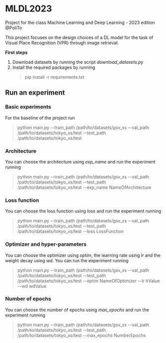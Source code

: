 # MLDL2023
Project for the class Machine Learning and Deep Learning - 2023 edition @PoliTo

This project focuses on the design choices of a DL model for the task of Visual Place Recognition (VPR) through image retrieval.

<b>First steps</b>
1. Download datasets by running the script *download_datasets.py*
2. Install the required packages by running
   > pip install -r requirements.txt

## Run an experiment
### Basic experiments
For the baseline of the project run
> python main.py --train_path /path/to/datasets/gsv_xs --val_path /path/to/datasets/tokyo_xs/test --test_path /path/to/datasets/tokyo_xs/test

### Architecture
You can choose the architecture using *exp_name* and run the experiment running
> python main.py --train_path /path/to/datasets/gsv_xs --val_path /path/to/datasets/tokyo_xs/test --test_path /path/to/datasets/tokyo_xs/test --exp_name NameOfArchitecture

### Loss function
You can choose the loss function using *loss* and run the experiment running
> python main.py --train_path /path/to/datasets/gsv_xs --val_path /path/to/datasets/tokyo_xs/test --test_path /path/to/datasets/tokyo_xs/test --loss LossFunction

### Optimizer and hyper-parameters
You can choose the optimizer using *optim*, the learning rate using *lr* and the weight decay using *wd*. You can run the experiment running
> python main.py --train_path /path/to/datasets/gsv_xs --val_path /path/to/datasets/tokyo_xs/test --test_path /path/to/datasets/tokyo_xs/test --optim NameOfOptimizer --lr lrValue --wd wdValue

### Number of epochs
You can choose the number of epochs using *max_epochs* and run the experiment running
> python main.py --train_path /path/to/datasets/gsv_xs --val_path /path/to/datasets/tokyo_xs/test --test_path /path/to/datasets/tokyo_xs/test --max_epochs NumberEpochs

